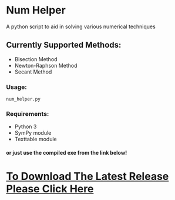 # Num Helper
A python script to aid in solving various numerical techniques

## Currently Supported Methods:
* Bisection Method
* Newton-Raphson Method
* Secant Method

### Usage:
`num_helper.py`

### Requirements:
- Python 3
- SymPy module
- Texttable module
#### or just use the compiled exe from the link below!

# [To Download The Latest Release Please Click Here](https://github.com/YusufHegazy/NumHelper/releases/download/1.0/num_helper.exe)



